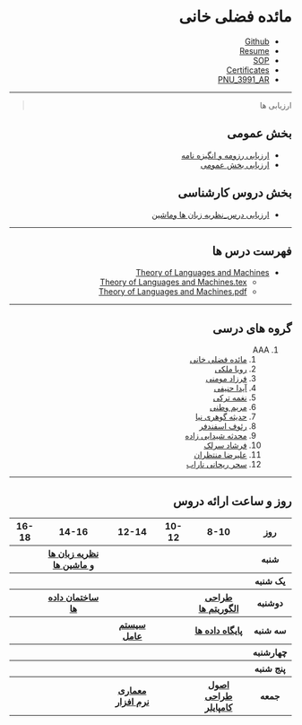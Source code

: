 
<div dir="rtl">

# مائده فضلی خانی
- [Github](https://github.com/maede-fazlikhani)
- [Resume](https://maede-fazlikhani.github.io/)
- [SOP](https://maede-fazlikhani.github.io/SOP/)
- [Certificates](https://maede-fazlikhani.github.io/Certificates/)
- [PNU_3991_AR](https://github.com/Maede-Fazlikhani/PNU_3991_AR.git)
------------------
> ارزیابی ها

##  بخش عمومی
- [ارزیابی رزومه و انگیزه نامه](https://github.com/Maede-Fazlikhani/PNU_3991_AR/blob/main/general/XX_GeneralSection_CheckList_AR_3991.pdf)
- [ارزیابی بخش عمومی](https://github.com/Maede-Fazlikhani/PNU_3991_AR/blob/main/Check%20list/XX_CV_CheckList_AR_3991.pdf)

##  بخش دروس کارشناسی
- [ ارزیابی درس_نظریه زبان ها وماشین](https://github.com/Maede-Fazlikhani/PNU_3991_AR/blob/main/Theory%20of%20Languages%20and%20Machines/XX_Theory-of-Languages-and-Machines_CheckList_AR_3991.pdf)


------------------
## فهرست درس ها 
- [Theory of Languages and Machines](https://github.com/Maede-Fazlikhani/PNU_3991_AR/tree/main/Theory%20of%20Languages%20and%20Machines)
  - [Theory of Languages and Machines.tex](https://github.com/Maede-Fazlikhani/PNU_3991_AR/blob/main/Theory%20of%20Languages%20and%20Machines/Theory%20of%20Languages%20and%20Machines.tex)
  - [Theory of Languages and Machines.pdf](https://github.com/Maede-Fazlikhani/PNU_3991_AR/blob/main/Theory%20of%20Languages%20and%20Machines/Theory%20of%20Languages%20and%20Machines.pdf)

------------------
## گروه های درسی

1. AAA
    1. [مائده فضلی خانی](https://github.com/maede-fazlikhani)
    2. [رویا ملکی]()
    3. [فرزاد مومنی]()
    4. [آیدا حنیفی]()
    5. [نغمه ترکی]()
    6. [مریم وطنی]()
    7. [حدیثه گوهری نیا]()
    8. [رئوف اسفندفر]()
    9. [محدثه شیدایی زاده]()
    10. [فرشاد سرلک]()
    11. [علیرضا منتظران]()
    12. [سحر ریحانی ناراب]()
------------------
     
## روز و ساعت ارائه دروس

</div>

<div dir="ltr">
     
<table style="width:100%">
  <tr>
    <th >16-18</th>
    <th >14-16</th>
    <th >12-14</th>
    <th>10-12</th>
    <th>8-10</th>
    <th>روز</th>
  </tr>
  <tr>
    <th ><a > </a></th>
    <th ><a  href="https://github.com/Maede-Fazlikhani/PNU_3991_AR/tree/main/Theory%20of%20Languages%20and%20Machines">نظریه زبان ها و ماشین ها</a></th>
    <th ><a > </a></th>
    <th></th>
    <th ><a ></a></th>
    <th>شنبه</th>
  </tr>
   <tr>
    <th ></th>
    <th ></th>
    <th></th>
    <th></th>
    <th ><a > </a></th>
    <th>یک شنبه</th>
  </tr>
   <tr>
     <th ><a> </a> </th>
     <th ><a  href="https://github.com/AliRazavi-edu/PNU_3991/tree/master/_MSc/SoftwareDevelopmentMethodologies#TOC">ساختمان داده ها</a></th>
     <th><a  > </a></th>
    <th ></th> 
    <th><a  href="https://github.com/AliRazavi-edu/PNU_3991/tree/master/_MSc/SoftwareDevelopmentMethodologies#TOC">طراحی الگوریتم ها</a></th>
  <th>دوشنبه</th>
  </tr>
   <tr>
    <th ></th>
    <th ></th>
    <th><a  href="https:">سیستم عامل</a></th>
    <th></th>
    <th ><a  href="https:">پایگاه داده ها</a></th>
    <th>سه شنبه</th>
  </tr>
   <tr>
    <th ></th>
    <th ></th>
    <th></th>
    <th></th>
     <th ><a > </a></th>
    <th>چهارشنبه</th>
  </tr>
   <tr>
    <th ></th>
     <th ><a></a></th>
     <th ></th>
     <th><a></a></th>
    <th></th>
    <th>پنج شنبه</th>
  </tr>
    <tr>
    <th ></th>
     <th ><a></a></th>
     <th ><a  href="https:">معماری نرم افزار</a></th>
     <th><a></a></th>
    <th><a href="https:">اصول طراحی کامپایلر</a></th>
    <th>جمعه</th>
  </tr>
</table>

